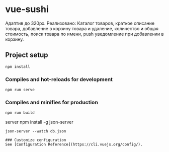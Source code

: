 # vue-sushi
Адаптив до 320px.
Реализовано: 
Каталог товаров, краткое описание товара, добавление в корзину товара и удаление, количество и общая стоимость, поиск товара по имени, push уведомление при добавлении в корзину.  
## Project setup
```
npm install
```

### Compiles and hot-reloads for development
```
npm run serve
```

### Compiles and minifies for production
```
npm run build
```
server 
npm install -g json-server
```
json-server --watch db.json

### Customize configuration
See [Configuration Reference](https://cli.vuejs.org/config/).
